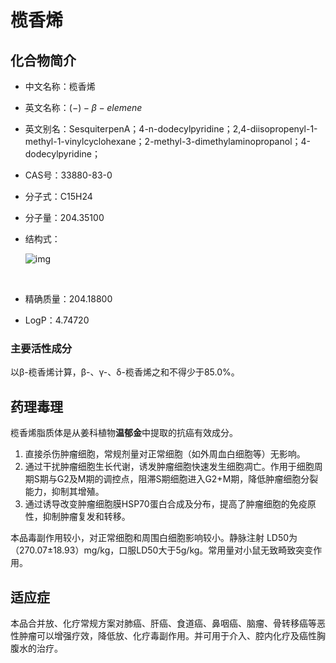# 榄香烯

## 化合物简介

- 中文名称：榄香烯

- 英文名称：$(-)-β-elemene$

- 英文别名：SesquiterpenA；4-n-dodecylpyridine；2,4-diisopropenyl-1-methyl-1-vinylcyclohexane；2-methyl-3-dimethylaminopropanol；4-dodecylpyridine；

- CAS号：33880-83-0

- 分子式：C15H24

- 分子量：204.35100

- 结构式：

  ![img](https://gss3.bdstatic.com/-Po3dSag_xI4khGkpoWK1HF6hhy/baike/s%3D220/sign=3caecea54c2309f7e36faa10420f0c39/64380cd7912397ddd2a043355382b2b7d0a28722.jpg)

  ​

- 精确质量：204.18800

- LogP：4.74720




### 主要活性成分

以β-榄香烯计算，β-、γ-、δ-榄香烯之和不得少于85.0%。



## 药理毒理

榄香烯脂质体是从姜科植物**温郁金**中提取的抗癌有效成分。

1. 直接杀伤肿瘤细胞，常规剂量对正常细胞（如外周血白细胞等）无影响。
2. 通过干扰肿瘤细胞生长代谢，诱发肿瘤细胞快速发生细胞凋亡。作用于细胞周期S期与G2及M期的调控点，阻滞S期细胞进入G2+M期，降低肿瘤细胞分裂能力，抑制其增殖。
3. 通过诱导改变肿瘤细胞膜HSP70蛋白合成及分布，提高了肿瘤细胞的免疫原性，抑制肿瘤复发和转移。

本品毒副作用较小，对正常细胞和周围白细胞影响较小。静脉注射 LD50为（270.07±18.93）mg/kg，口服LD50大于5g/kg。常用量对小鼠无致畸致突变作用。



## 适应症

本品合并放、化疗常规方案对肺癌、肝癌、食道癌、鼻咽癌、脑瘤、骨转移癌等恶性肿瘤可以增强疗效，降低放、化疗毒副作用。并可用于介入、腔内化疗及癌性胸腹水的治疗。